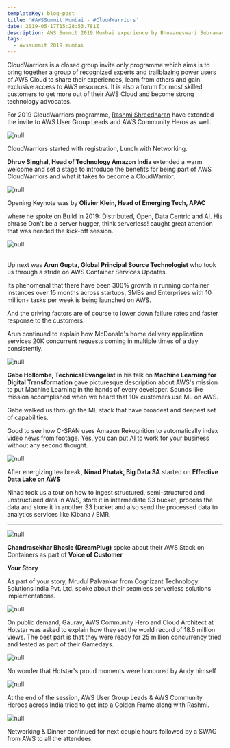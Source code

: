 ```yaml
---
templateKey: blog-post
title: '#AWSSummit Mumbai - #CloudWarriors'
date: 2019-05-17T15:28:53.781Z
description: AWS Summit 2019 Mumbai experience by Bhuvaneswari Subramani
tags:
  - awssummit 2019 mumbai
---
```

CloudWarriors is a closed group invite only programme which aims is to bring together a group of recognized experts and trailblazing power users of AWS Cloud to share their experiences, learn from others and gain exclusive access to AWS resources. It is also a forum for most skilled customers to get more out of their AWS Cloud and become strong technology advocates.

For 2019 CloudWarriors programme, [Rashmi Shreedharan](https://www.linkedin.com/in/rashmis/) have extended the invite to AWS User Group Leads and AWS Community Heros as well.

![null](/img/cw_welcomeboard.jpg)

CloudWarriors started with registration, Lunch with Networking.

**Dhruv Singhal, Head of Technology Amazon India** extended a warm welcome and set a stage to introduce the benefits for being part of AWS CloudWarriors and what it takes to become a CloudWarrior.

![null](/img/intro.png)

Opening Keynote was by **Olivier Klein, Head of Emerging Tech, APAC**

where he spoke on Build in 2019: Distributed, Open, Data Centric and AI.
His phrase Don't be a server hugger, think serverless! caught great attention that was needed the kick-off session.

![null](/img/cw_key_2.jpg)

\
Up next was **Arun Gupta, Global Principal Source Technologist** who took us through a stride on AWS Container Services Updates.

Its phenomenal that there have been 300% growth in running container instances over 15 months across startups, SMBs and Enterprises with 10 million+ tasks per week is being launched on AWS.

And the driving factors are of course to lower down failure rates and faster response to the customers.

Arun continued to explain how McDonald's home delivery application services 20K concurrent requests coming in multiple times of a day consistently.

![null](/img/arun_gupta.jpg)

**Gabe Hollombe, Technical Evangelist** in his talk on **Machine Learning for Digital Transformation** gave picturesque description about AWS's mission to put Machine Learning in the hands of every developer. Sounds like mission accomplished when we heard that 10k customers use ML on AWS. 

Gabe walked us through the ML stack that have broadest and deepest set of capabilities.

Good to see how C-SPAN uses Amazon Rekognition to automatically index video news from footage. Yes, you can put AI to work for your business without any second thought.

![null](/img/gabe_ml.jpg)

After energizing tea break, **Ninad Phatak, Big Data SA** started on **Effective Data Lake on AWS**

Ninad took us a tour on how to ingest structured, semi-structured and unstructured data in AWS, store it in intermediate S3 bucket, process the data and store it in another S3 bucket and also send the processed data to analytics services like Kibana / EMR.

- - -

![null](/img/ninad.jpg)

**Chandrasekhar Bhosle (DreamPlug)** spoke about their AWS Stack on Containers as part of **Voice of Customer**

**Your Story**

As part of your story, Mrudul Palvankar from Cognizant Technology Solutions India Pvt. Ltd. spoke about their seamless serverless solutions implementations.

![null](/img/serverless.jpg)

On public demand, Gaurav, AWS Community Hero and Cloud Architect at Hotstar was asked to explain how they set the world record of 18.6 million views. The best part is that they were ready for 25 million concurrency tried and tested as part of their Gamedays.

![null](/img/gaurav.jpg)

No wonder that Hotstar's proud moments were honoured by Andy himself 

![null](/img/andy.png)

At the end of the session, AWS User Group Leads & AWS Community Heroes across India tried to get into a Golden Frame along with Rashmi.

![null](/img/cw_ugleads.jpg)

Networking & Dinner continued for next couple hours followed by a SWAG from AWS to all the attendees.
